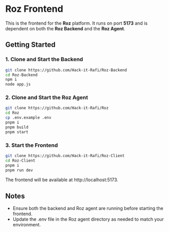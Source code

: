 # Roz Frontend

This is the frontend for the **Roz** platform. It runs on port **5173** and is dependent on both the **Roz Backend** and the **Roz Agent**.

## Getting Started

### 1. Clone and Start the Backend

```bash
git clone https://github.com/Hack-it-Rafi/Roz-Backend
cd Roz-Backend
npm i
node app.js
```

### 2. Clone and Start the Roz Agent

```bash
git clone https://github.com/Hack-it-Rafi/Roz
cd Roz
cp .env.example .env
pnpm i
pnpm build
pnpm start
```

### 3. Start the Frontend

```bash
git clone https://github.com/Hack-it-Rafi/Roz-Client
cd Roz-Client
pnpm i
pnpm run dev
```
The frontend will be available at http://localhost:5173.

## Notes
- Ensure both the backend and Roz agent are running before starting the frontend.
- Update the .env file in the Roz agent directory as needed to match your environment.